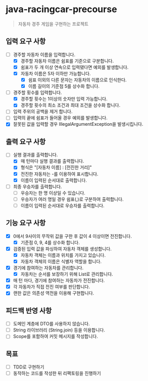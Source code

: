 # java-racingcar-precourse
> 자동차 경주 게임을 구현하는 프로젝트 

## 입력 요구 사항
- [ ] 경주할 자동차 이름을 입력합니다.
  - [x] 경주할 자동차 이름은 쉼표를 기준으로 구분합니다. 
  - [x] 쉼표가 두 개 이상 연속으로 입력됐다면 예외를 발생합니다. 
  - [x] 자동차 이름은 5자 이하만 가능합니다.
    - [x] 쉼표 이외의 다른 문자는 자동차의 이름으로 인식한다.
    - [x] 이름 길이의 기준점 5를 상수화 합니다.
- [ ] 경주할 횟수를 입력합니다.
  - [x] 경주할 횟수는 1이상의 숫자만 입력 가능합니다.
  - [x] 경주할 횟수의 최소 조건과 최대 조건을 상수화 합니다.
- [ ] 입력 주위의 공백을 제거 합니다. 
- [ ] 입력의 끝에 쉼표가 들어올 경우 예외를 발생합니다.
- [x] 잘못된 값을 입력할 경우 IllegalArgumentException을 발생시킵니다.

## 출력 요구 사항
- [ ] 실행 결과를 출력합니다. 
  - [x] 매 턴마다 실행 결과를 출력합니다.
  - [x] 형식은 "[자동차 이름] : [전진한 거리]"
  - [x] 전진한 자동차는 -를 이용하여 표시합니다.
  - [x] 이름이 입력된 순서대로 출력합니다.
- [ ] 최종 우승자를 출력합니다.
  - [ ] 우승자는 한 명 이상일 수 있습니다.
  - [ ] 우승자가 여러 명일 경우 쉼표(,)로 구분하여 출력합니다.
  - [ ] 이름이 입력된 순서대로 우승자를 출력합니다.

## 기능 요구 사항
- [x] 0에서 9사이의 무작위 값을 구한 후 값이 4 이상이면 전진합니다.
  - [x] 기준점 0, 9, 4를 상수화 합니다.
- [x] 검증된 입력 값을 파싱하여 자동차 객체를 생성합니다.
  - [x] 자동차 객체는 이름과 위치를 가지고 있습니다. 
  - [x] 자동차 객체의 이름은 식별자 역할을 합니다.
- [x] 경기에 참여하는 자동차를 관리합니다.
  - [x] 자동차는 순서를 보장하기 위해 List로 관리합니다. 
- [x] 매 턴 마다, 경기에 참여하는 자동차가 전진합니다.
- [x] 각 자동차가 직접 전진 여부를 판단합니다.
- [x] 랜한 값은 의존성 역전을 이용해 구현합니다.

## 피드백 반영 사항 
- [ ] 도메인 계층에 DTO를 사용하지 않습니다.
- [ ] String 라이브러리 (String.join) 등을 이용합니다.
- [ ] Scope를 포함하여 커밋 메시지를 작성합니다.

## 목표
- [ ] TDD로 구현하기 
- [ ] 동작하는 코드를 작성한 뒤 리팩토링을 진행하기
